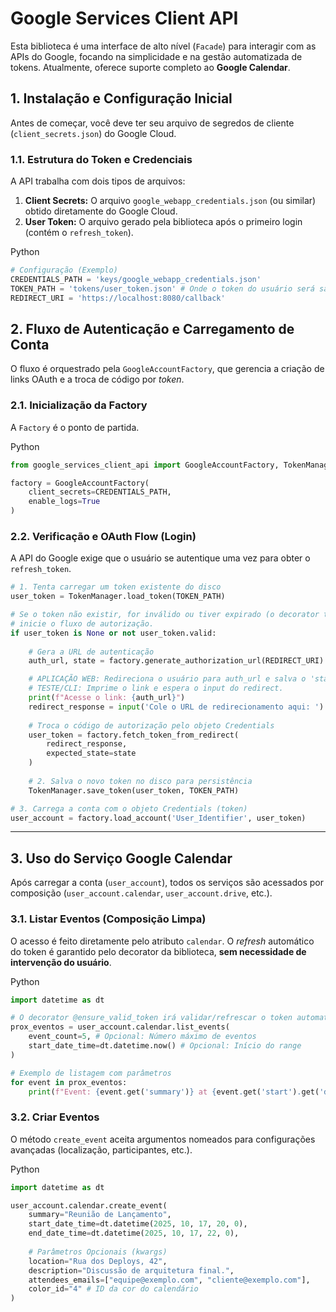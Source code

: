 # Google Services Client API

Esta biblioteca é uma interface de alto nível (`Facade`) para interagir com as APIs do Google, focando na simplicidade e na gestão automatizada de tokens. Atualmente, oferece suporte completo ao **Google Calendar**.

## 1. Instalação e Configuração Inicial

Antes de começar, você deve ter seu arquivo de segredos de cliente (`client_secrets.json`) do Google Cloud.

### 1.1. Estrutura do Token e Credenciais

A API trabalha com dois tipos de arquivos:

1. **Client Secrets:** O arquivo `google_webapp_credentials.json` (ou similar) obtido diretamente do Google Cloud.
2. **User Token:** O arquivo gerado pela biblioteca após o primeiro login (contém o `refresh_token`).

Python

```python
# Configuração (Exemplo)
CREDENTIALS_PATH = 'keys/google_webapp_credentials.json'
TOKEN_PATH = 'tokens/user_token.json' # Onde o token do usuário será salvo
REDIRECT_URI = 'https://localhost:8080/callback'
```

## 2. Fluxo de Autenticação e Carregamento de Conta

O fluxo é orquestrado pela `GoogleAccountFactory`, que gerencia a criação de links OAuth e a troca de código por *token*.

### 2.1. Inicialização da Factory

A `Factory` é o ponto de partida.

Python

```python
from google_services_client_api import GoogleAccountFactory, TokenManager

factory = GoogleAccountFactory(
    client_secrets=CREDENTIALS_PATH,
    enable_logs=True
)
```

### 2.2. Verificação e OAuth Flow (Login)

A API do Google exige que o usuário se autentique uma vez para obter o `refresh_token`.

```python
# 1. Tenta carregar um token existente do disco
user_token = TokenManager.load_token(TOKEN_PATH)

# Se o token não existir, for inválido ou tiver expirado (o decorator tratará o refresh), 
# inicie o fluxo de autorização.
if user_token is None or not user_token.valid: 
    
    # Gera a URL de autenticação
    auth_url, state = factory.generate_authorization_url(REDIRECT_URI)

    # APLICAÇÃO WEB: Redireciona o usuário para auth_url e salva o 'state' na sessão.
    # TESTE/CLI: Imprime o link e espera o input do redirect.
    print(f"Acesse o link: {auth_url}")
    redirect_response = input('Cole o URL de redirecionamento aqui: ')
    
    # Troca o código de autorização pelo objeto Credentials
    user_token = factory.fetch_token_from_redirect(
        redirect_response, 
        expected_state=state
    )
    
    # 2. Salva o novo token no disco para persistência
    TokenManager.save_token(user_token, TOKEN_PATH)

# 3. Carrega a conta com o objeto Credentials (token)
user_account = factory.load_account('User_Identifier', user_token)
```

---

## 3. Uso do Serviço Google Calendar

Após carregar a conta (`user_account`), todos os serviços são acessados por composição (`user_account.calendar`, `user_account.drive`, etc.).

### 3.1. Listar Eventos (Composição Limpa)

O acesso é feito diretamente pelo atributo `calendar`. O *refresh* automático do token é garantido pelo decorator da biblioteca, **sem necessidade de intervenção do usuário**.

Python

```python
import datetime as dt

# O decorator @ensure_valid_token irá validar/refrescar o token automaticamente aqui.
prox_eventos = user_account.calendar.list_events(
    event_count=5, # Opcional: Número máximo de eventos
    start_date_time=dt.datetime.now() # Opcional: Início do range
)

# Exemplo de listagem com parâmetros
for event in prox_eventos:
    print(f"Event: {event.get('summary')} at {event.get('start').get('dateTime')}")
```

### 3.2. Criar Eventos

O método `create_event` aceita argumentos nomeados para configurações avançadas (localização, participantes, etc.).

Python

```python
import datetime as dt

user_account.calendar.create_event(
    summary="Reunião de Lançamento",
    start_date_time=dt.datetime(2025, 10, 17, 20, 0),
    end_date_time=dt.datetime(2025, 10, 17, 22, 0),
    
    # Parâmetros Opcionais (kwargs)
    location="Rua dos Deploys, 42",
    description="Discussão de arquitetura final.",
    attendees_emails=["equipe@exemplo.com", "cliente@exemplo.com"],
    color_id="4" # ID da cor do calendário
)
```